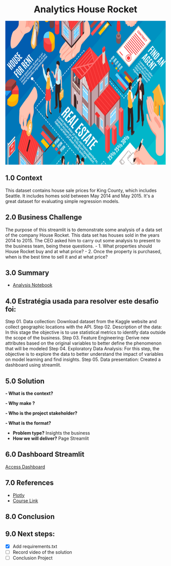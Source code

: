 <h1 align="center"> Analytics House Rocket </h1> 
<img align="center"  height="450" width="1000" src="https://github.com/brunalimap/project_house_rocket/blob/main/img/fotocapa.png" >


## 1.0 Context

<p> This dataset contains house sale prices for King County, which includes Seattle. It includes homes sold between May 2014 and May 2015. It's a great dataset for evaluating simple regression models. </p>

## 2.0 Business Challenge

<p> The purpose of this streamlit is to demonstrate some analysis of a data set of the company House Rocket. This data set has houses sold in the years 2014 to 2015. The CEO asked him to carry out some analysis to present to the business team, being these questions.
 - 1. What properties should House Rocket buy and at what price?
 - 2. Once the property is purchased, when is the best time to sell it and at what price?</p>

## 3.0 Summary

- [Analysis Notebook](https://github.com/brunalimap/project_house_rocket/blob/main/notebooks/p01_house_rocket.ipynb)

## 4.0  Estratégia usada para resolver este desafio foi:

Step 01. Data collection: Download dataset from the Kaggle website and collect geographic locations with the API.
Step 02. Description of the data: In this stage the objective is to use statistical metrics to identify data outside the scope of the business.
Step 03. Feature Engineering: Derive new attributes based on the original variables to better define the phenomenon that will be modeled
Step 04. Exploratory Data Analysis: For this step, the objective is to explore the data to better understand the impact of variables on model learning and find insights.
Step 05. Data presentation: Created a dashboard using streamlit.

## 5.0 Solution 

<b>- What is the context?</b>


<b>- Why make ?</b>


<b>- Who is the project stakeholder?</b>


<b>- What is the format?</b>
- <b>Problem type?</b> Insights the business
- <b>How we will deliver?</b> Page Streamlit 

## 6.0 Dashboard Streamlit

[Access Dashboard](https://simulation-house-rocket.herokuapp.com/)

## 7.0  References
- [Plotly](https://plotly.com/)
- [Course Link](https://sejaumdatascientist.com/como-ser-um-data-scientist/) 

## 8.0 Conclusion


## 9.0 Next steps:

- [x] Add requirements.txt
- [ ] Record video of the solution
- [ ] Conclusion Project
